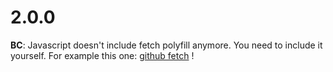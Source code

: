 # 2.0.0

**BC**: Javascript doesn't include fetch polyfill anymore. You need to include it yourself. For example this one: [github fetch](https://github.com/github/fetch) !
